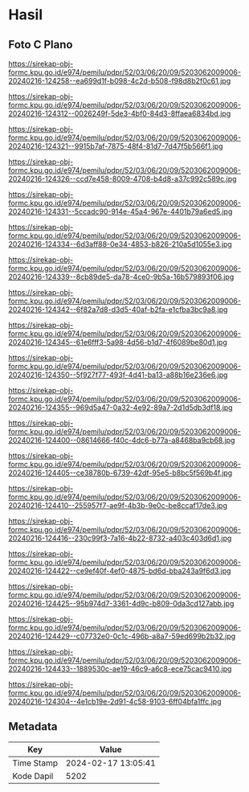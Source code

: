 # Hasil

## Foto C Plano

https://sirekap-obj-formc.kpu.go.id/e974/pemilu/pdpr/52/03/06/20/09/5203062009006-20240216-124258--ea699d1f-b098-4c2d-b508-f98d8b2f0c61.jpg

https://sirekap-obj-formc.kpu.go.id/e974/pemilu/pdpr/52/03/06/20/09/5203062009006-20240216-124312--0026249f-5de3-4bf0-84d3-8ffaea6834bd.jpg

https://sirekap-obj-formc.kpu.go.id/e974/pemilu/pdpr/52/03/06/20/09/5203062009006-20240216-124321--9915b7af-7875-48f4-81d7-7d47f5b566f1.jpg

https://sirekap-obj-formc.kpu.go.id/e974/pemilu/pdpr/52/03/06/20/09/5203062009006-20240216-124326--ccd7e458-8009-4708-b4d8-a37c992c589c.jpg

https://sirekap-obj-formc.kpu.go.id/e974/pemilu/pdpr/52/03/06/20/09/5203062009006-20240216-124331--5ccadc90-914e-45a4-967e-4401b79a6ed5.jpg

https://sirekap-obj-formc.kpu.go.id/e974/pemilu/pdpr/52/03/06/20/09/5203062009006-20240216-124334--6d3aff88-0e34-4853-b826-210a5d1055e3.jpg

https://sirekap-obj-formc.kpu.go.id/e974/pemilu/pdpr/52/03/06/20/09/5203062009006-20240216-124339--8cb89de5-da78-4ce0-9b5a-16b579893f06.jpg

https://sirekap-obj-formc.kpu.go.id/e974/pemilu/pdpr/52/03/06/20/09/5203062009006-20240216-124342--6f82a7d8-d3d5-40af-b2fa-e1cfba3bc9a8.jpg

https://sirekap-obj-formc.kpu.go.id/e974/pemilu/pdpr/52/03/06/20/09/5203062009006-20240216-124345--61e6fff3-5a98-4d56-b1d7-4f6089be80d1.jpg

https://sirekap-obj-formc.kpu.go.id/e974/pemilu/pdpr/52/03/06/20/09/5203062009006-20240216-124350--5f927f77-493f-4d41-ba13-a88b16e236e6.jpg

https://sirekap-obj-formc.kpu.go.id/e974/pemilu/pdpr/52/03/06/20/09/5203062009006-20240216-124355--969d5a47-0a32-4e92-89a7-2d1d5db3df18.jpg

https://sirekap-obj-formc.kpu.go.id/e974/pemilu/pdpr/52/03/06/20/09/5203062009006-20240216-124400--08614666-f40c-4dc6-b77a-a8468ba9cb68.jpg

https://sirekap-obj-formc.kpu.go.id/e974/pemilu/pdpr/52/03/06/20/09/5203062009006-20240216-124405--ce38780b-6739-42df-95e5-b8bc5f569b4f.jpg

https://sirekap-obj-formc.kpu.go.id/e974/pemilu/pdpr/52/03/06/20/09/5203062009006-20240216-124410--255957f7-ae9f-4b3b-9e0c-be8ccaf17de3.jpg

https://sirekap-obj-formc.kpu.go.id/e974/pemilu/pdpr/52/03/06/20/09/5203062009006-20240216-124416--230c99f3-7a16-4b22-8732-a403c403d6d1.jpg

https://sirekap-obj-formc.kpu.go.id/e974/pemilu/pdpr/52/03/06/20/09/5203062009006-20240216-124422--ce9ef40f-4ef0-4875-bd6d-bba243a9f6d3.jpg

https://sirekap-obj-formc.kpu.go.id/e974/pemilu/pdpr/52/03/06/20/09/5203062009006-20240216-124425--95b974d7-3361-4d9c-b809-0da3cd127abb.jpg

https://sirekap-obj-formc.kpu.go.id/e974/pemilu/pdpr/52/03/06/20/09/5203062009006-20240216-124429--c07732e0-0c1c-496b-a8a7-59ed699b2b32.jpg

https://sirekap-obj-formc.kpu.go.id/e974/pemilu/pdpr/52/03/06/20/09/5203062009006-20240216-124433--1889530c-ae19-46c9-a6c8-ece75cac9410.jpg

https://sirekap-obj-formc.kpu.go.id/e974/pemilu/pdpr/52/03/06/20/09/5203062009006-20240216-124304--4e1cb19e-2d91-4c58-9103-6ff04bfa1ffc.jpg


## Metadata

| Key        | Value               |
| ---------- | ------------------- |
| Time Stamp | 2024-02-17 13:05:41 |
| Kode Dapil | 5202                |



